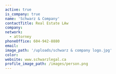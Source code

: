 ```yaml
---
active: true
is_company: true
name: 'Schwarz & Company'
contactTitle: Real Estate LAw
company:
network:
  - attorney
phoneOffice: 604-942-8880
email:
image_path: '/uploads/schwarz & company logo.jpg'
color:
website: www.schwarzlegal.ca
profile_image_path: /images/person.png
---
```

